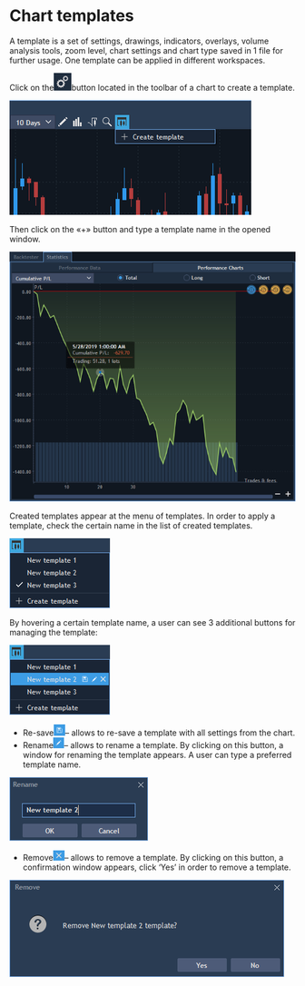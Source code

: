 # Chart templates

A template is a set of settings, drawings, indicators, overlays, volume analysis tools, zoom level, chart settings and chart type saved in 1 file for further usage. One template can be applied in different workspaces.

Click on the![](../../../../.gitbook/assets/1%20%2816%29.png)button located in the toolbar of a chart to create a template.

![](../../../../.gitbook/assets/2%20%2843%29.png)

Then click on the «+» button and type a template name in the opened window.

![](../../../../.gitbook/assets/3%20%2841%29.png)

Created templates appear at the menu of templates. In order to apply a template, check the certain name in the list of created templates.

![](../../../../.gitbook/assets/4%20%2812%29.png)

By hovering a certain template name, a user can see 3 additional buttons for managing the template:

![](../../../../.gitbook/assets/5%20%2817%29.png)

* Re-save![](../../../../.gitbook/assets/6%20%282%29.png)– allows to re-save a template with all settings from the chart.
* Rename![](../../../../.gitbook/assets/7%20%2812%29.png)– allows to rename a template. By clicking on this button, a window for renaming the template appears. A user can type a preferred template name.

![](../../../../.gitbook/assets/8%20%287%29.png)

* Remove![](../../../../.gitbook/assets/9%20%285%29.png)– allows to remove a template. By clicking on this button, a confirmation window appears, click ‘Yes’ in order to remove a template.

![](../../../../.gitbook/assets/10%20%282%29.png)



  


